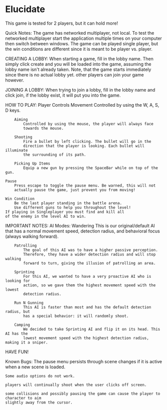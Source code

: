 # Elucidate
This game is tested for 2 players, but it can hold more!

Quick Notes:
    The game has networked multiplayer, not local. To test
    the networked multiplayer start the application multiple
    times on your computer then switch between windows. The 
    game can be played single player, but the win conditions 
    are different since it is meant to be player vs. player.

CREATING A LOBBY:
    When starting a game, fill in the lobby name. Then simply
    click create and you will be loaded into the game,
    assuming the lobby name isn't already taken. Note, that
    the game starts immediately since there is no actual lobby yet.
    other players can join your game however.

JOINING A LOBBY:
    When trying to join a lobby, fill in the lobby name and
    click join, if the lobby exist, it will put you into the
    game.


HOW TO PLAY:
    Player Controls
        Movement 
            Controlled by using the W, A, S, D keys.

        Aiming
            Controlled by using the mouse, the player will always face
            towards the mouse.
        
        Shooting
            Fire a bullet by left clicking. The bullet will go in the 
            direction that the player is looking. Each bullet will illuminate 
            the surrounding of its path.

        Picking Up Items
            Equip a new gun by pressing the SpaceBar while on top of the gun.

	Pause
	    Press escape to toggle the pause menu. Be warned, this will not 
	    actually pause the game, just prevent you from moving!

    Win Condition
        Be the last player standing in the battle arena.
        Use different guns to help you throughout the level!
	If playing in Singleplayer you must find and kill all 
	of the enemy in the level AI to win.

IMPORTANT NOTES:
    AI Modes:
        Wandering
            This is our original/default AI that has a normal movement speed, 
            detection radius, and behavioral focus (always walking forward).

        Patrolling
            The goal of this AI was to have a higher passive perception. 
            Therefore, they have a wider detection radius and will stop walking 
            forward to turn, giving the illusion of patrolling an area.

        Sprinting
            For this AI, we wanted to have a very proactive AI who is looking for 
            action, so we gave them the highest movement speed with the lowest 
            detection radius.

        Run N Gunning
            This AI is faster than most and has the default detection radius, but
            has a special behavior: it will randomly shoot.

        Camping
            We decided to take Sprinting AI and flip it on its head. This AI has the
            lowest movement speed with the highest detection radius, making it a sniper.

HAVE FUN!

Known Bugs:
	The pause menu persists through scene changes if it is active when a new scene is loaded.

	Some audio options do not work.
	
	players will continually shoot when the user clicks off screen.

	some collisions and possibly pausing the game can cause the player to character to aim
	slightly away from the cursor.
